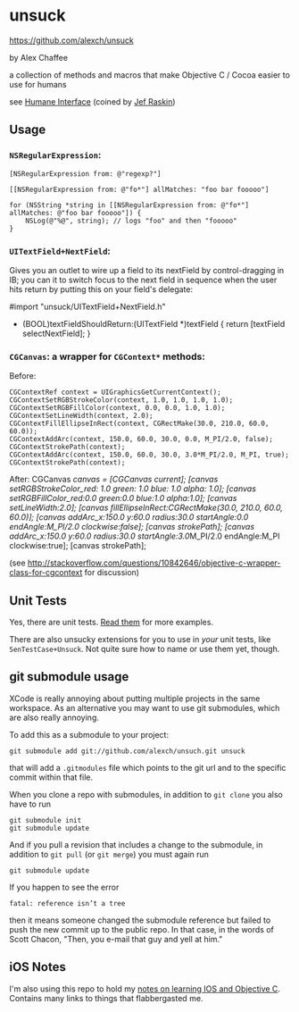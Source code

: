 # unsuck

<https://github.com/alexch/unsuck>

by Alex Chaffee

a collection of methods and macros that make Objective C / Cocoa easier to use for humans

see [Humane Interface](http://martinfowler.com/bliki/HumaneInterface.html) (coined by [Jef Raskin](http://en.wikipedia.org/wiki/The_Humane_Interface))

## Usage

### `NSRegularExpression`:

    [NSRegularExpression from: @"regexp?"]

    [[NSRegularExpression from: @"fo*"] allMatches: "foo bar fooooo"]

    for (NSString *string in [[NSRegularExpression from: @"fo*"] allMatches: @"foo bar fooooo"]) {
        NSLog(@"%@", string); // logs "foo" and then "fooooo"
    }

### `UITextField+NextField`:

Gives you an outlet to wire up a field to its nextField by control-dragging in IB; you can it to switch focus to the next field in sequence when the user hits return by putting this on your field's delegate:

   #import "unsuck/UITextField+NextField.h"

   - (BOOL)textFieldShouldReturn:(UITextField *)textField
   {
     return [textField selectNextField];
   }

### `CGCanvas`: a wrapper for `CGContext*` methods:

Before:

    CGContextRef context = UIGraphicsGetCurrentContext();
	CGContextSetRGBStrokeColor(context, 1.0, 1.0, 1.0, 1.0);
	CGContextSetRGBFillColor(context, 0.0, 0.0, 1.0, 1.0);
	CGContextSetLineWidth(context, 2.0);
	CGContextFillEllipseInRect(context, CGRectMake(30.0, 210.0, 60.0, 60.0));
	CGContextAddArc(context, 150.0, 60.0, 30.0, 0.0, M_PI/2.0, false);
	CGContextStrokePath(context);
	CGContextAddArc(context, 150.0, 60.0, 30.0, 3.0*M_PI/2.0, M_PI, true);
	CGContextStrokePath(context);

After:
    CGCanvas *canvas = [CGCanvas current];
	[canvas setRGBStrokeColor_red: 1.0 green: 1.0 blue: 1.0 alpha: 1.0];
    [canvas setRGBFillColor_red:0.0 green:0.0 blue:1.0 alpha:1.0];
    [canvas setLineWidth:2.0];
    [canvas fillEllipseInRect:CGRectMake(30.0, 210.0, 60.0, 60.0)];
    [canvas addArc_x:150.0 y:60.0 radius:30.0 startAngle:0.0 endAngle:M_PI/2.0 clockwise:false];
    [canvas strokePath];
    [canvas addArc_x:150.0 y:60.0 radius:30.0 startAngle:3.0*M_PI/2.0 endAngle:M_PI clockwise:true];
    [canvas strokePath];

(see <http://stackoverflow.com/questions/10842646/objective-c-wrapper-class-for-cgcontext> for discussion)

## Unit Tests

Yes, there are unit tests. [Read them](unsuckTests/) for more examples.

There are also unsucky extensions for you to use in *your* unit tests, like `SenTestCase+Unsuck`. Not quite sure how to name or use them yet, though.

## git submodule usage

XCode is really annoying about putting multiple projects in the same workspace. As an alternative you may want to use git submodules, which are also really annoying.

To add this as a submodule to your project:

    git submodule add git://github.com/alexch/unsuch.git unsuck

that will add a `.gitmodules` file which points to the git url and to the specific commit within that file.

When you clone a repo with submodules, in addition to `git clone` you also have to run

    git submodule init
    git submodule update

And if you pull a revision that includes a change to the submodule, in addition to `git pull` (or `git merge`) you must again run

    git submodule update

If you happen to see the error

    fatal: reference isn’t a tree

then it means someone changed the submodule reference but failed to push the new commit up to the public repo. In that case, in the words of Scott Chacon, "Then, you e-mail that guy and yell at him."


## iOS Notes

I'm also using this repo to hold my [notes on learning IOS and Objective C](ios-notes.md). Contains many links to things that flabbergasted me.
